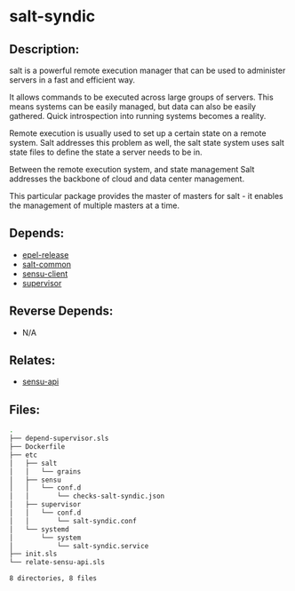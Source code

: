 # salt-syndic

## Description:

salt is a powerful remote execution manager that can be used to administer servers in a fast and efficient way.

It allows commands to be executed across large groups of servers. This means systems can be easily managed, but data can also be easily gathered.  Quick introspection into running systems becomes a reality.

Remote execution is usually used to set up a certain state on a remote system. Salt addresses this problem as well, the salt state system uses salt state files to define the state a server needs to be in.

Between the remote execution system, and state management Salt addresses the backbone of cloud and data center management.

This particular package provides the master of masters for salt - it enables the management of multiple masters at a time.

## Depends:

  -  [epel-release](salt/epel-release)
  -  [salt-common](salt/salt-common)
  -  [sensu-client](salt/sensu-client)
  -  [supervisor](salt/supervisor)

## Reverse Depends:

  -  N/A

## Relates:

  -  [sensu-api](salt/sensu-api)

## Files:

```bash
.
├── depend-supervisor.sls
├── Dockerfile
├── etc
│   ├── salt
│   │   └── grains
│   ├── sensu
│   │   └── conf.d
│   │       └── checks-salt-syndic.json
│   ├── supervisor
│   │   └── conf.d
│   │       └── salt-syndic.conf
│   └── systemd
│       └── system
│           └── salt-syndic.service
├── init.sls
└── relate-sensu-api.sls

8 directories, 8 files
```
